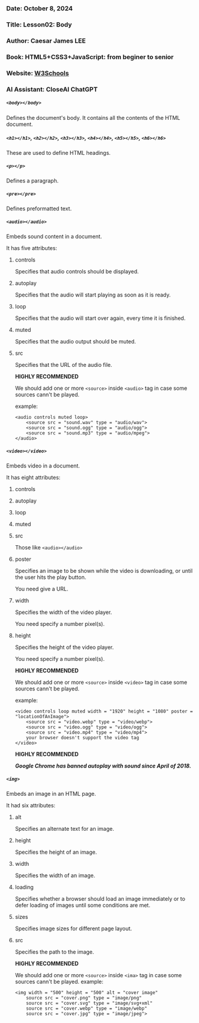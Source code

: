 ### Date: October 8, 2024
### Title: Lesson02: Body
### Author: Caesar James LEE
### Book: HTML5+CSS3+JavaScript: from beginer to senior
### Website: [W3Schools](https://www.w3schools.com)
### AI Assistant: CloseAI ChatGPT

##### `<body></body>`
Defines the document's body. It contains all the contents of the HTML document.
##### `<h1></h1>`, `<h2></h2>`, `<h3></h3>`, `<h4></h4>`, `<h5></h5>`, `<h6></h6>`
These are used to define HTML headings.
##### `<p></p>`
Defines a paragraph.
##### `<pre></pre>`
Defines preformatted text.
##### `<audio></audio>`
Embeds sound content in a document.

It has five attributes:
1. controls
   
   Specifies that audio controls should be displayed.
2. autoplay
   
   Specifies that the audio will start playing as soon as it is ready.
3. loop

    Specifies that the audio will start over again, every time it is finished.
4. muted

    Specifies that the audio output should be muted.
5. src

    Specifies that the URL of the audio file.
    
    **HIGHLY RECOMMENDED**

    We should add one or more `<source>` inside `<audio>` tag in case some sources cann't be played.

    example:
    ```
    <audio controls muted loop>
        <source src = "sound.wav" type = "audio/wav">
        <source src = "sound.ogg" type = "audio/ogg">
        <source src = "sound.mp3" type = "audio/mpeg">
    </audio>
    ```
##### `<video></video>`
Embeds video in a document.

It has eight attributes:
1. controls
2. autoplay
3. loop
4. muted
5. src

    Those like `<audio></audio>`
6. poster

    Specifies an image to be shown while the video is downloading, or until the user hits the play button.


    You need give a URL.
7. width

    Specifies the width of the video player.
    
    You need specify a number pixel(s).
8. height

    Specifies the height of the video player.

    You need specify a number pixel(s).

    **HIGHLY RECOMMENDED**

    We should add one or more `<source>` inside `<video>` tag in case some sources cann't be played.

    example:
    ```
    <video controls loop muted width = "1920" height = "1080" poster = "locationOfAnImage">
        <source src = "video.webp" type = "video/webp">
        <source src = "video.ogg" type = "video/ogg">
        <source src = "video.mp4" type = "video/mp4">
        your browser doesn't support the video tag
    </video>
    ```

    **HIGHLY RECOMMENDED**

    ***Google Chrome has banned autoplay with sound since April of 2018.***
##### `<img>`
Embeds an image in an HTML page.

It had six attributes:
1. alt

    Specifies an alternate text for an image.
2. height

    Specifies the height of an image.
3. width

    Specifies the width of an image.
4. loading

    Specifies whether a browser should load an image immediately or to defer loading of images until some conditions are met.
5. sizes

    Specifies image sizes for different page layout.
6. src

    Specifies the path to the image.

    **HIGHLY RECOMMENDED**

    We should add one or more `<source>` inside `<ima>` tag in case some sources cann't be played.
    example:
    ```
    <img width = "500" height = "500" alt = "cover image"
        source src = "cover.png" type = "image/png"
        source src = "cover.svg" type = "image/svg+xml"
        source src = "cover.webp" type = "image/webp"
        source src = "cover.jpg" type = "image/jpeg">
    ```
